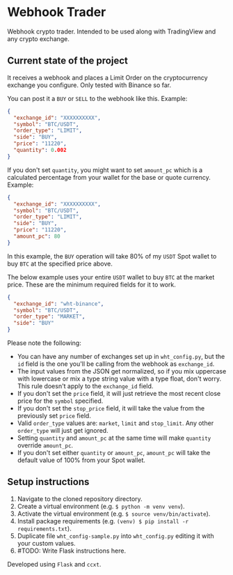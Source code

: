 # Webhook Trader
Webhook crypto trader. Intended to be used along with TradingView and any crypto exchange.

## Current state of the project
It receives a webhook and places a Limit Order on the cryptocurrency exchange you configure. Only tested with Binance so far.

You can post it a `BUY` or `SELL` to the webhook like this. Example:
```json
{
  "exchange_id": "XXXXXXXXXX",
  "symbol": "BTC/USDT",
  "order_type": "LIMIT",
  "side": "BUY",
  "price": "11220",
  "quantity": 0.002
}
```
If you don't set `quantity`, you might want to set `amount_pc` which is a calculated percentage from your wallet for the base or quote currency. Example:
```json
{
  "exchange_id": "XXXXXXXXXX",
  "symbol": "BTC/USDT",
  "order_type": "LIMIT",
  "side": "BUY",
  "price": "11220",
  "amount_pc": 80
}
```
In this example, the `BUY` operation will take 80% of my `USDT` Spot wallet to buy `BTC` at the specified price above.

The below example uses your entire `USDT` wallet to buy `BTC` at the market price. These are the minimum required fields for it to work.
```json
{
  "exchange_id": "wht-binance",
  "symbol": "BTC/USDT",
  "order_type": "MARKET",
  "side": "BUY"
}
```

Please note the following:
- You can have any number of exchanges set up in `wht_config.py`, but the `id` field is the one you'll be calling from the webhook as `exchange_id`.
- The input values from the JSON get normalized, so if you mix uppercase with lowercase or mix a type string value with a type float, don't worry. This rule doesn't apply to the `exchange_id` field.
- If you don't set the `price` field, it will just retrieve the most recent close price for the `symbol` specified.
- If you don't set the `stop_price` field, it will take the value from the previously set `price` field.
- Valid `order_type` values are: `market`, `limit` and `stop_limit`. Any other `order_type` will just get ignored.
- Setting `quantity` and `amount_pc` at the same time will make `quantity` override `amount_pc`.
- If you don't set either `quantity` or `amount_pc`, `amount_pc` will take the default value of 100% from your Spot wallet.

## Setup instructions
1. Navigate to the cloned repository directory.
2. Create a virtual environment (e.g. `$ python -m venv venv`).
3. Activate the virtual environment (e.g. `$ source venv/bin/activate`).
4. Install package requirements (e.g. `(venv) $ pip install -r requirements.txt`).
5. Duplicate file `wht_config-sample.py` into `wht_config.py` editing it with your custom values.
6. \#TODO: Write Flask instructions here.

Developed using `Flask` and `ccxt`.
